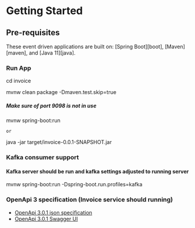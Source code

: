 # Getting Started

## Pre-requisites

These event driven applications are built on: [Spring Boot][boot], [Maven][maven], and [Java 11][java].


### Run App

cd invoice

mvnw clean package -Dmaven.test.skip=true

##### Make sure of port 9098 is not in use
mvnw spring-boot:run

    or

java -jar target/invoice-0.0.1-SNAPSHOT.jar

### Kafka consumer support
#### Kafka server should be run and kafka settings adjusted to running server

mvnw spring-boot:run -Dspring-boot.run.profiles=kafka

### OpenApi 3 specification (Invoice service should running)

* [OpenApi 3.0.1 json specification](http://localhost:8080/v3/api-docs)
* [OpenApi 3.0.1 Swagger UI](http://localhost:8080/swagger-ui/index.html?configUrl=/v3/api-docs/swagger-config)
